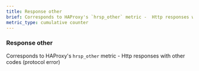 ```yaml
---
title: Response other
brief: Corresponds to HAProxy's `hrsp_other` metric -  Http responses with other codes (protocol error)
metric_type: cumulative counter
---
```

### Response other

Corresponds to HAProxy's `hrsp_other` metric -  Http responses with other codes (protocol error)
